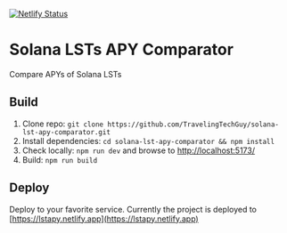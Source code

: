 [![Netlify Status](https://api.netlify.com/api/v1/badges/79580ad5-9c01-4397-a2a1-b9e7974e90c3/deploy-status)](https://app.netlify.com/projects/lstapy/deploys)
# Solana LSTs APY Comparator
Compare APYs of Solana LSTs

## Build

1. Clone repo: `git clone https://github.com/TravelingTechGuy/solana-lst-apy-comparator.git`
1. Install dependencies: `cd solana-lst-apy-comparator && npm install`
1. Check locally: `npm run dev` and browse to [http://localhost:5173/](http://localhost:5173/)
1. Build: `npm run build`

## Deploy

Deploy to your favorite service. Currently the project is deployed to [https://lstapy.netlify.app](https://lstapy.netlify.app)